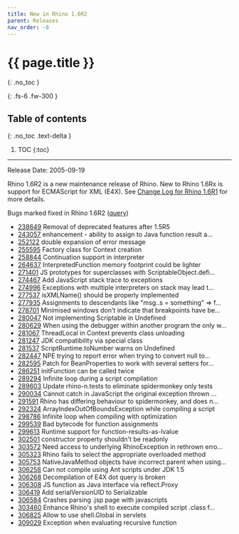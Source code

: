 ```yaml
---
title: New in Rhino 1.6R2
parent: Releases
nav_order: -8
---
```


# {{ page.title }}
{: .no_toc }

{: .fs-6 .fw-300 }

## Table of contents
{: .no_toc .text-delta }

1. TOC
{:toc}

---
Release Date: 2005-09-19

Rhino 1.6R2 is a new maintenance release of Rhino. New to Rhino 1.6Rx is support for ECMAScript for XML (E4X). See [Change Log for Rhino 1.6R1](new_in_rhino_1.6r1.md) for more details.

Bugs marked fixed in Rhino 1.6R2 ([query](https://bugzilla.mozilla.org/buglist.cgi?query_format=advanced&short_desc_type=allwordssubstr&short_desc=&product=Rhino%20Graveyard&long_desc_type=substring&long_desc=&bug_file_loc_type=allwordssubstr&bug_file_loc=&status_whiteboard_type=allwordssubstr&status_whiteboard=&keywords_type=allwords&keywords=&resolution=FIXED&emailassigned_to1=1&emailtype1=exact&email1=&emailassigned_to2=1&emailreporter2=1&emailqa_contact2=1&emailtype2=exact&email2=&bugidtype=include&bug_id=&votes=&chfieldfrom=2004-11-29&chfieldto=2005-08-21&chfield=resolution&chfieldvalue=FIXED&cmdtype=doit&order=Reuse+same+sort+as+last+time&field0-0-0=noop&type0-0-0=noop&value0-0-0=))
- [238649](https://bugzilla.mozilla.org/show_bug.cgi?id=238649) Removal of deprecated features after 1.5R5
- [243057](https://bugzilla.mozilla.org/show_bug.cgi?id=243057) enhancement - ability to assign to Java function result a...
- [252122](https://bugzilla.mozilla.org/show_bug.cgi?id=252122) double expansion of error message
- [255595](https://bugzilla.mozilla.org/show_bug.cgi?id=255595) Factory class for Context creation
- [258844](https://bugzilla.mozilla.org/show_bug.cgi?id=258844) Continuation support in interpreter
- [264637](https://bugzilla.mozilla.org/show_bug.cgi?id=264637) InterpretedFunction memory footprint could be lighter
- [271401](https://bugzilla.mozilla.org/show_bug.cgi?id=271401) JS prototypes for superclasses with ScriptableObject.defi...
- [274467](https://bugzilla.mozilla.org/show_bug.cgi?id=274467) Add JavaScript stack trace to exceptions
- [274996](https://bugzilla.mozilla.org/show_bug.cgi?id=274996) Exceptions with multiple interpreters on stack may lead t...
- [277537](https://bugzilla.mozilla.org/show_bug.cgi?id=277537) isXMLName() should be properly implemented
- [277935](https://bugzilla.mozilla.org/show_bug.cgi?id=277935) Assignments to descendants like "msg..s = something" => f...
- [278701](https://bugzilla.mozilla.org/show_bug.cgi?id=278701) Minimised windows don't indicate that breakpoints have be...
- [280047](https://bugzilla.mozilla.org/show_bug.cgi?id=280047) Not implementing Scriptable in Undefined
- [280629](https://bugzilla.mozilla.org/show_bug.cgi?id=280629) When using the debugger within another program the only w...
- [281067](https://bugzilla.mozilla.org/show_bug.cgi?id=281067)  ThreadLocal in Context prevents class unloading
- [281247](https://bugzilla.mozilla.org/show_bug.cgi?id=281247) JDK compatibility via special class
- [281537](https://bugzilla.mozilla.org/show_bug.cgi?id=281537) ScriptRuntime.toNumber warns on Undefined
- [282447](https://bugzilla.mozilla.org/show_bug.cgi?id=282447) NPE trying to report error when trying to convert null to...
- [282595](https://bugzilla.mozilla.org/show_bug.cgi?id=282595) Patch for BeanProperties to work with several setters for...
- [286251](https://bugzilla.mozilla.org/show_bug.cgi?id=286251) initFunction can be called twice
- [289294](https://bugzilla.mozilla.org/show_bug.cgi?id=289294) Infinite loop during a script compilation
- [289603](https://bugzilla.mozilla.org/show_bug.cgi?id=289603) Update rhino-n.tests to eliminate spidermonkey only tests
- [290034](https://bugzilla.mozilla.org/show_bug.cgi?id=290034) Cannot catch in JavaScript the original exception thrown ...
- [291591](https://bugzilla.mozilla.org/show_bug.cgi?id=291591) Rhino has differing behaviour to spidermonkey, and does n...
- [292324](https://bugzilla.mozilla.org/show_bug.cgi?id=292324) ArrayIndexOutOfBoundsException while compiling a script
- [298786](https://bugzilla.mozilla.org/show_bug.cgi?id=298786) Infinite loop when compiling with optimization
- [299539](https://bugzilla.mozilla.org/show_bug.cgi?id=299539) Bad bytecode for function assignments
- [299613](https://bugzilla.mozilla.org/show_bug.cgi?id=299613) Runtime support for function-results-as-lvalue
- [302501](https://bugzilla.mozilla.org/show_bug.cgi?id=302501) constructor property shouldn't be readonly
- [303572](https://bugzilla.mozilla.org/show_bug.cgi?id=303572) Need access to underlying RhinoException in rethrown erro...
- [305323](https://bugzilla.mozilla.org/show_bug.cgi?id=305323) Rhino fails to select the appropriate overloaded method
- [305753](https://bugzilla.mozilla.org/show_bug.cgi?id=305753) NativeJavaMethod objects have incorrect parent when using...
- [306258](https://bugzilla.mozilla.org/show_bug.cgi?id=306258) Can not compile using Ant scripts under JDK 1.5
- [306268](https://bugzilla.mozilla.org/show_bug.cgi?id=306268) Decompilation of E4X dot query is broken
- [306308](https://bugzilla.mozilla.org/show_bug.cgi?id=306308) JS function as Java interface via reflect.Proxy
- [306419](https://bugzilla.mozilla.org/show_bug.cgi?id=306419) Add serialVersionUID to Serializable
- [306584](https://bugzilla.mozilla.org/show_bug.cgi?id=306584) Crashes parsing .jsp page with javascripts
- [303460](https://bugzilla.mozilla.org/show_bug.cgi?id=303460) Enhance Rhino's shell to execute compiled script .class f...
- [306825](https://bugzilla.mozilla.org/show_bug.cgi?id=306825) Allow to use shell.Global in servlets
- [309029](https://bugzilla.mozilla.org/show_bug.cgi?id=309029) Exception when evaluating recursive function